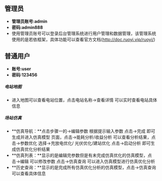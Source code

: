 ## 管理员
* **管理员账号:admin** 
* **密码:admin888**
* 使用管理员账号可以登录后台管理系统进行用户管理和数据管理，该管理系统使用的是若依框架，具体功能可以查看官方文档(http://doc.ruoyi.vip/ruoyi/)

## 普通用户
* **账号:user**
* **密码:123456**
##### 电站地图
* 进入地图可以查看电站位置，点击电站名称->查看详情 可以实时查看电站具体信息
##### 场站仿真
* **仿真导航：**点击步骤一的->编辑参数 根据提示输入参数 点击->完成 即可生成并进入仿真模型 页面，点击->能耗分析/收益分析 可以查看分析结果，点击->参数优化 选择->充放电优化/ 光伏优化/建站优化 点击->启动分析 即可生成仿真优化分析结果
* **仿真列表：**显示的是编辑完参数但是有未完成仿真优化的仿真模型，点击->编辑 可以修改参数 点击->仿真查询 可以进入仿真模型进行仿真优化分析
* **历史查询：**显示的是完成所有仿真优化分析的仿真模型，点击->仿真查询 可以查看具体信息